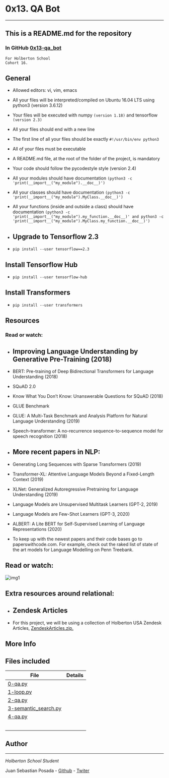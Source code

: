 # 0x13. QA Bot
***
## This is a README.md for the repository
### In GitHub [0x13-qa_bot]()
```
For Holberton School
Cohort 16.
```
## General

* Allowed editors: vi, vim, emacs
* All your files will be interpreted/compiled on Ubuntu 16.04 LTS using python3 (version 3.6.12)
* Your files will be executed with numpy ```(version 1.18)``` and tensorflow ```(version 2.3)```
* All your files should end with a new line
* The first line of all your files should be exactly ```#!/usr/bin/env python3```
* All of your files must be executable
* A README.md file, at the root of the folder of the project, is mandatory
* Your code should follow the pycodestyle style (version 2.4)
* All your modules should have documentation ```(python3 -c 'print(__import__("my_module").__doc__)')```
* All your classes should have documentation ```(python3 -c 'print(__import__("my_module").MyClass.__doc__)')```
* All your functions (inside and outside a class) should have documentation ```(python3 -c 'print(__import__("my_module").my_function.__doc__)' and python3 -c 'print(__import__("my_module").MyClass.my_function.__doc__)')```

* ## Upgrade to Tensorflow 2.3
* ``` pip install --user tensorflow==2.3 ```

## Install Tensorflow Hub
* ``` pip install --user tensorflow-hub ```

## Install Transformers
* ``` pip install --user transformers ``` 

## Resources

### Read or watch:
* ## Improving Language Understanding by Generative Pre-Training (2018)
* BERT: Pre-training of Deep Bidirectional Transformers for Language Understanding (2018)
* SQuAD 2.0
* Know What You Don’t Know: Unanswerable Questions for SQuAD (2018)
* GLUE Benchmark
* GLUE: A Multi-Task Benchmark and Analysis Platform for Natural Language Understanding (2019)
* Speech-transformer: A no-recurrence sequence-to-sequence model for speech recognition (2018)

* ## More recent papers in NLP:
* Generating Long Sequences with Sparse Transformers (2019)
* Transformer-XL: Attentive Language Models Beyond a Fixed-Length Context (2019)
* XLNet: Generalized Autoregressive Pretraining for Language Understanding (2019)
* Language Models are Unsupervised Multitask Learners (GPT-2, 2019)
* Language Models are Few-Shot Learners (GPT-3, 2020)
* ALBERT: A Lite BERT for Self-Supervised Learning of Language Representations (2020)
* To keep up with the newest papers and their code bases go to paperswithcode.com. For example, check out the raked list of state of the art models for Language Modelling on Penn Treebank.

## Read or watch:

![img1](https://s3.eu-west-3.amazonaws.com/hbtn.intranet/uploads/medias/2020/11/52f1c0b37c7c58d30706b7e24bb7534b5a5889db.jpg?X-Amz-Algorithm=AWS4-HMAC-SHA256&X-Amz-Credential=AKIA4MYA5JM5DUTZGMZG%2F20230213%2Feu-west-3%2Fs3%2Faws4_request&X-Amz-Date=20230213T144917Z&X-Amz-Expires=86400&X-Amz-SignedHeaders=host&X-Amz-Signature=ddb0891e92db77878e82ab7ea744d76fadb9312d86cab363bcb645e5196eb66c)

## Extra resources around relational:

* ## Zendesk Articles
* For this project, we will be using a collection of Holberton USA Zendesk Articles, [ZendeskArticles.zip.](https://s3.eu-west-3.amazonaws.com/hbtn.intranet/uploads/misc/2020/11/c15a067b44a328c7d5a03c79070b7865f444d1e3.zip?X-Amz-Algorithm=AWS4-HMAC-SHA256&X-Amz-Credential=AKIA4MYA5JM5DUTZGMZG%2F20230213%2Feu-west-3%2Fs3%2Faws4_request&X-Amz-Date=20230213T144917Z&X-Amz-Expires=345600&X-Amz-SignedHeaders=host&X-Amz-Signature=3e08ae68133cbd76d092962bd9b6a02ca1be8fb562c38e0f322331416cb38501)

## More Info

## Files included

| File                 | Details                                    |
|--------------------- | ------------------------------------------ |
| [0-qa.py]() |	       |
| [1-loop.py]() |	       |
| [2-qa.py]() |	       |
| [3-semantic_search.py]() |	       |
| [4-qa.py]() |	       |
| []() |	       |
| []() |	       |
| []() |	       |
| []() |	       |
| []() |	       |


## Author
***
*Holberton School Student*

Juan Sebastian Posada  - [Github](https://github.com/Juansepo13) - [Twiter](https://twitter.com/@JuanSeb35904130)